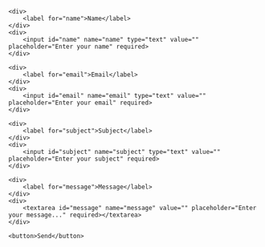 <form id="contact" action="https://spatial.support/e/" method="post">

    <div>
        <label for="name">Name</label>
    </div>
    <div>
        <input id="name" name="name" type="text" value="" placeholder="Enter your name" required>
    </div>

    <div>
        <label for="email">Email</label>
    </div>
    <div>
        <input id="email" name="email" type="text" value="" placeholder="Enter your email" required>
    </div>

    <div>
        <label for="subject">Subject</label>
    </div>
    <div>
        <input id="subject" name="subject" type="text" value="" placeholder="Enter your subject" required>
    </div>

    <div>
        <label for="message">Message</label>
    </div>
    <div>
        <textarea id="message" name="message" value="" placeholder="Enter your message..." required></textarea>
    </div>
  
    <button>Send</button>
</form>

